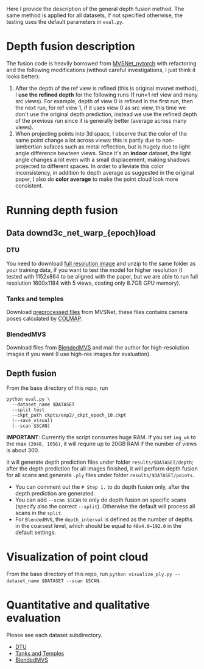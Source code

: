 Here I provide the description of the general depth fusion method. The same method is applied for all datasets, if not specified otherwise, the testing uses the default parameters in `eval.py`.

# Depth fusion description

The fusion code is heavily borrowed from [MVSNet_pytorch](https://github.com/xy-guo/MVSNet_pytorch/blob/master/eval.py) with refactoring and the following modifications (without careful investigations, I just think it looks better):
1.  After the depth of the ref view is refined (this is original mvsnet method), I **use the refined depth** for the following runs (1 run=1 ref view and many src views). For example, depth of view 0 is refined in the first run, then the next run, for ref view 1, if it uses view 0 as src view, this time we don't use the original depth prediction, instead we use the refined depth of the previous run since it is generally better (average across many views).
2.  When projecting points into 3d space, I observe that the color of the same point change a lot across views: this is partly due to non-lambertian sufaces such as metal reflection, but is hugely due to light angle difference bewteen views. Since it's an **indoor** dataset, the light angle changes a lot even with a small displacement, making shadows projected to different spaces. In order to alleviate this color inconsistency, in addition to depth average as suggested in the original paper, I also do **color average** to make the point cloud look more consistent.

# Running depth fusion

## Data downd3c_net_warp_{epoch}load

### DTU
You need to download [full resolution image](http://roboimagedata2.compute.dtu.dk/data/MVS/Rectified.zip) and unzip to the same folder as your training data, if you want to test the model for higher resolution (I tested with 1152x864 to be aligned with the paper, but we are able to run full resolution 1600x1184 with 5 views, costing only 8.7GB GPU memory).

### Tanks and temples
Download [preprocessed files](https://drive.google.com/file/d/1YArOJaX9WVLJh4757uE8AEREYkgszrCo/view) from MVSNet, these files contains camera poses calculated by [COLMAP](https://github.com/colmap/colmap).

### BlendedMVS
Download files from [BlendedMVS](https://github.com/YoYo000/BlendedMVS) and mail the author for high-resolution images if you want (I use high-res images for evaluation).

## Depth fusion

From the base directory of this repo, run
```
python eval.py \
  --dataset_name $DATASET
  --split test
  --ckpt_path ckpts/exp2/_ckpt_epoch_10.ckpt
  (--save_visual)
  (--scan $SCAN)
```

**IMPORTANT**: Currently the script consumes huge RAM. If you set `img_wh` to the max `(2048, 1056)`, it will require up to 20GB RAM if the number of views is about 300.

It will generate depth prediction files under folder `results/$DATASET/depth`; after the depth prediction for all images finished, it will perform depth fusion for all scans and generate `.ply` files under folder `results/$DATASET/points`.

*  You can comment out the `# Step 1.` to do depth fusion only, after the depth prediction are generated.
*  You can add `--scan $SCAN` to only do depth fusion on specific scans (specify also the correct `--split`). Otherwise the default will process all scans in the `split`.
*  For `BlendedMVS`, the `depth_interval` is defined as the number of depths in the coarsest level, which should be equal to `48x4.0=192.0` in the default settings.

# Visualization of point cloud

From the base directory of this repo, run `python visualize_ply.py --dataset_name $DATASET --scan $SCAN`.

# Quantitative and qualitative evaluation

Please see each dataset subdirectory.

* [DTU](dtu/)
* [Tanks and Temples](tanks/)
* [BlendedMVS](blendedmvs/)
